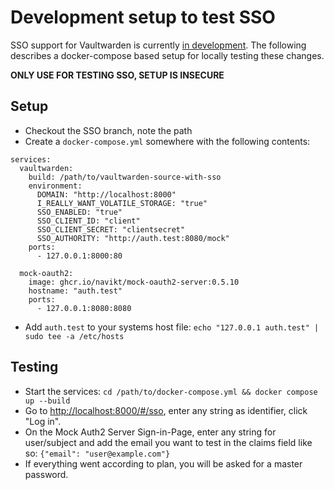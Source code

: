 # Development setup to test SSO

SSO support for Vaultwarden is currently [in development](https://github.com/dani-garcia/vaultwarden/pull/3154). The following describes a docker-compose based setup for locally testing these changes.

**ONLY USE FOR TESTING SSO, SETUP IS INSECURE**

## Setup

- Checkout the SSO branch, note the path
- Create a `docker-compose.yml` somewhere with the following contents:
~~~
services:
  vaultwarden:
    build: /path/to/vaultwarden-source-with-sso
    environment:
      DOMAIN: "http://localhost:8000"
      I_REALLY_WANT_VOLATILE_STORAGE: "true"
      SSO_ENABLED: "true"
      SSO_CLIENT_ID: "client"
      SSO_CLIENT_SECRET: "clientsecret"
      SSO_AUTHORITY: "http://auth.test:8080/mock"
    ports:
      - 127.0.0.1:8000:80

  mock-oauth2:
    image: ghcr.io/navikt/mock-oauth2-server:0.5.10
    hostname: "auth.test"
    ports:
      - 127.0.0.1:8080:8080
~~~
- Add `auth.test` to your systems host file:
  `echo "127.0.0.1 auth.test" | sudo tee -a /etc/hosts`

## Testing

- Start the services: `cd /path/to/docker-compose.yml && docker compose up --build`
- Go to [http://localhost:8000/#/sso](http://localhost:8000/#/sso), enter any string as identifier, click "Log in".
- On the Mock Auth2 Server Sign-in-Page, enter any string for user/subject and add the email you want to test in the claims field like so:
  `{"email": "user@example.com"}`
- If everything went according to plan, you will be asked for a master password.